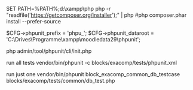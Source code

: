 SET PATH=%PATH%;d:\xampp\php
php -r "readfile('https://getcomposer.org/installer');" | php
#php composer.phar install --prefer-source

$CFG->phpunit_prefix = 'phpu_';
$CFG->phpunit_dataroot = 'C:\\Drives\\Programme\\xampp\\moodledata29\\phpunit';

php admin/tool/phpunit/cli/init.php

run all tests
vendor/bin/phpunit -c blocks/exacomp/tests/phpunit.xml

run just one
vendor/bin/phpunit block_exacomp_common_db_testcase blocks/exacomp/tests/common/db_test.php
